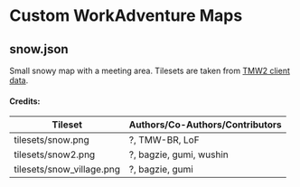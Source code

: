 # Custom WorkAdventure Maps

## snow.json

Small snowy map with a meeting area. Tilesets are taken from [TMW2 client data](https://gitlab.com/TMW2/clientdata).

#### Credits:

| Tileset                   | Authors/Co-Authors/Contributors |
| ------------------------- | ------------------------------- |
| tilesets/snow.png         | ?, TMW-BR, LoF                  |
| tilesets/snow2.png        | ?, bagzie, gumi, wushin         |
| tilesets/snow_village.png | ?, bagzie, gumi                 |
